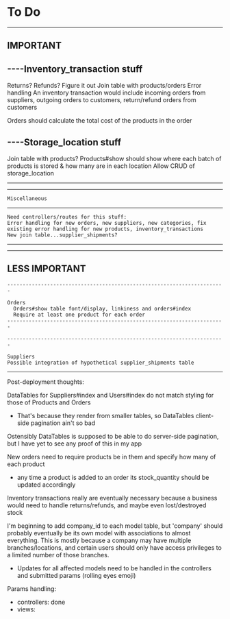 # To Do
-----------------------------------------------------------------------
IMPORTANT
-----------------------------------------------------------------------

----Inventory_transaction stuff
-----------------------------------------------------------------------

  Returns?
  Refunds?
  Figure it out
  Join table with products/orders
  Error handling
  An inventory transaction would include incoming orders from suppliers, outgoing orders to customers, return/refund orders from customers
  
  Orders should calculate the total cost of the products in the order

----Storage_location stuff
-----------------------------------------------------------------------

  Join table with products?
  Products#show should show where each batch of products is stored & how many are in each location
  Allow CRUD of storage_location

-----------------------------------------------------------------------
-----------------------------------------------------------------------

    Miscellaneous
-----------------------------------------------------------------------

    Need controllers/routes for this stuff:
    Error handling for new orders, new suppliers, new categories, fix existing error handling for new products, inventory_transactions
    New join table...supplier_shipments?


-----------------------------------------------------------------------
-----------------------------------------------------------------------

LESS IMPORTANT
-----------------------------------------------------------------------


    -----------------------------------------------------------------------

    Orders
      Orders#show table font/display, linkiness and orders#index
      Require at least one product for each order
    -----------------------------------------------------------------------

    -----------------------------------------------------------------------

    Suppliers
    Possible integration of hypothetical supplier_shipments table
-----------------------------------------------------------------------


Post-deployment thoughts:

DataTables for Suppliers#index and Users#index do not match styling for those of Products and Orders
  - That's because they render from smaller tables, so DataTables client-side pagination ain't so bad

Ostensibly DataTables is supposed to be able to do server-side pagination, but I have yet to see any proof of this in my app

New orders need to require products be in them and specify how many of each product
  - any time a product is added to an order its stock_quantity should be updated accordingly

Inventory transactions really are eventually necessary because a business would need to handle returns/refunds, and maybe even lost/destroyed stock

I'm beginning to add company_id to each model table, but 'company' should probably eventually be its own model with associations to almost everything. This is mostly because a company may have multiple branches/locations, and certain users should only have access privileges to a limited number of those branches.
  - Updates for all affected models need to be handled in the controllers and submitted params (rolling eyes emoji)







Params handling:
  - controllers: done
  - views:

